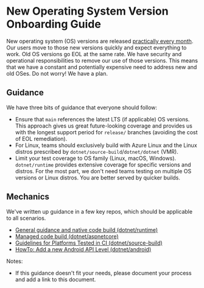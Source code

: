 # New Operating System Version Onboarding Guide

New operating system (OS) versions are released [practically every month](https://github.com/dotnet/core/issues/9638). Our users move to those new versions quickly and expect everything to work. Old OS versions go EOL at the same rate. We have security and operational responsibilities to remove our use of those versions. This means that we have a constant and potentially expensive need to address new and old OSes. Do not worry! We have a plan.

## Guidance

We have three bits of guidance that everyone should follow:

- Ensure that `main` references the latest LTS (if applicable) OS versions. This approach gives us great future-looking coverage and provides us with the longest support period for `release/` branches (avoiding the cost of EOL remediation).
- For Linux, teams should exclusively build with Azure Linux and the Linux distros prescribed by `dotnet/source-build`/`dotnet/dotnet` (VMR).
- Limit your test coverage to OS family (Linux, macOS, Windows). `dotnet/runtime` provides extensive coverage for specific versions and distros. For the most part, we don't need teams testing on multiple OS versions or Linux distros. You are better served by quicker builds.

## Mechanics

We've written up guidance in a few key repos, which should be applicable to all scenarios.

- [General guidance and native code build (dotnet/runtime)](https://github.com/dotnet/runtime/blob/main/docs/project/os-onboarding.md)
- [Managed code build (dotnet/aspnetcore)](https://github.com/dotnet/aspnetcore/issues/60281)
- [Guidelines for Platforms Tested in CI (dotnet/source-build)](https://github.com/dotnet/source-build/blob/main/Documentation/ci-platform-coverage-guidelines.md)
- [HowTo: Add a new Android API Level (dotnet/android)](https://github.com/dotnet/android/blob/main/Documentation/workflow/HowToAddNewApiLevel.md)

Notes:

- If this guidance doesn't fit your needs, please document your process and add a link to this document.
